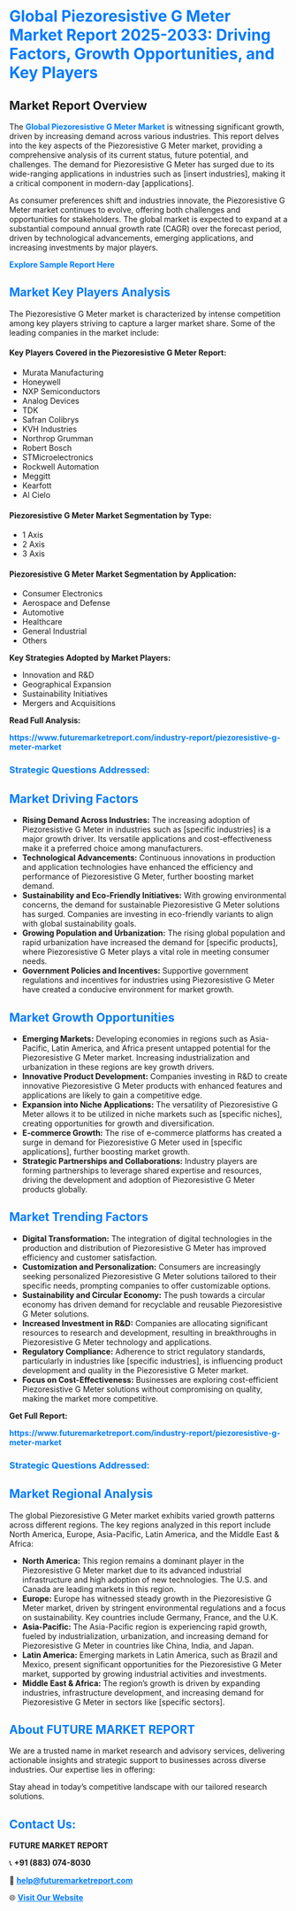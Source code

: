 <h1 style="color: #007BFF;">Global Piezoresistive G Meter Market Report 2025-2033: Driving Factors, Growth Opportunities, and Key Players</h1>

<section id="overview">
<h2>Market Report Overview</h2>
<p>The <a href="https://www.futuremarketreport.com/industry-report/piezoresistive-g-meter-market" style="color: #007BFF; text-decoration: none;"><strong>Global Piezoresistive G Meter Market</strong></a> is witnessing significant growth, driven by increasing demand across various industries. This report delves into the key aspects of the Piezoresistive G Meter market, providing a comprehensive analysis of its current status, future potential, and challenges. The demand for Piezoresistive G Meter has surged due to its wide-ranging applications in industries such as [insert industries], making it a critical component in modern-day [applications].</p>
<p>As consumer preferences shift and industries innovate, the Piezoresistive G Meter market continues to evolve, offering both challenges and opportunities for stakeholders. The global market is expected to expand at a substantial compound annual growth rate (CAGR) over the forecast period, driven by technological advancements, emerging applications, and increasing investments by major players.</p>
</section>

<section id="overview">
<p><a href="https://www.futuremarketreport.com/request-sample/reportId=115233" style="color: #007BFF; text-decoration: none;"><strong>Explore Sample Report Here</strong></a></p>
</section>

<section id="key-players">
<h2 style="color: #007BFF;">Market Key Players Analysis</h2>
<p>The Piezoresistive G Meter market is characterized by intense competition among key players striving to capture a larger market share. Some of the leading companies in the market include:</p>
<h4>Key Players Covered in the Piezoresistive G Meter Report:</h4>
<ul><li>Murata Manufacturing</li><li>Honeywell</li><li>NXP Semiconductors</li><li>Analog Devices</li><li>TDK</li><li>Safran Colibrys</li><li>KVH Industries</li><li>Northrop Grumman</li><li>Robert Bosch</li><li>STMicroelectronics</li><li>Rockwell Automation</li><li>Meggitt</li><li>Kearfott</li><li>Al Cielo</li></ul>
<h4>Piezoresistive G Meter Market Segmentation by Type:</h4>
<ul><li>1 Axis</li><li>2 Axis</li><li>3 Axis</li></ul>

<h4>Piezoresistive G Meter Market Segmentation by Application:</h4>
<ul><li>Consumer Electronics</li><li>Aerospace and Defense</li><li>Automotive</li><li>Healthcare</li><li>General Industrial</li><li>Others</li></ul>
<p><strong>Key Strategies Adopted by Market Players:</strong></p>
<ul>
<li>Innovation and R&D</li>
<li>Geographical Expansion</li>
<li>Sustainability Initiatives</li>
<li>Mergers and Acquisitions</li>
</ul>
</section>

<section>
<p><strong>Read Full Analysis: </strong></p><a href="https://www.futuremarketreport.com/industry-report/piezoresistive-g-meter-market" style="color: #007BFF; text-decoration: none;"><strong>https://www.futuremarketreport.com/industry-report/piezoresistive-g-meter-market</strong></a>
<h3 style="color: #007BFF;">Strategic Questions Addressed:</h3>
</section>

<section id="driving-factors">
<h2 style="color: #007BFF;">Market Driving Factors</h2>
<ul>
<li><strong>Rising Demand Across Industries:</strong> The increasing adoption of Piezoresistive G Meter in industries such as [specific industries] is a major growth driver. Its versatile applications and cost-effectiveness make it a preferred choice among manufacturers.</li>
<li><strong>Technological Advancements:</strong> Continuous innovations in production and application technologies have enhanced the efficiency and performance of Piezoresistive G Meter, further boosting market demand.</li>
<li><strong>Sustainability and Eco-Friendly Initiatives:</strong> With growing environmental concerns, the demand for sustainable Piezoresistive G Meter solutions has surged. Companies are investing in eco-friendly variants to align with global sustainability goals.</li>
<li><strong>Growing Population and Urbanization:</strong> The rising global population and rapid urbanization have increased the demand for [specific products], where Piezoresistive G Meter plays a vital role in meeting consumer needs.</li>
<li><strong>Government Policies and Incentives:</strong> Supportive government regulations and incentives for industries using Piezoresistive G Meter have created a conducive environment for market growth.</li>
</ul>
</section>

<section id="growth-opportunities">
<h2 style="color: #007BFF;">Market Growth Opportunities</h2>
<ul>
<li><strong>Emerging Markets:</strong> Developing economies in regions such as Asia-Pacific, Latin America, and Africa present untapped potential for the Piezoresistive G Meter market. Increasing industrialization and urbanization in these regions are key growth drivers.</li>
<li><strong>Innovative Product Development:</strong> Companies investing in R&D to create innovative Piezoresistive G Meter products with enhanced features and applications are likely to gain a competitive edge.</li>
<li><strong>Expansion into Niche Applications:</strong> The versatility of Piezoresistive G Meter allows it to be utilized in niche markets such as [specific niches], creating opportunities for growth and diversification.</li>
<li><strong>E-commerce Growth:</strong> The rise of e-commerce platforms has created a surge in demand for Piezoresistive G Meter used in [specific applications], further boosting market growth.</li>
<li><strong>Strategic Partnerships and Collaborations:</strong> Industry players are forming partnerships to leverage shared expertise and resources, driving the development and adoption of Piezoresistive G Meter products globally.</li>
</ul>
</section>

<section id="trending-factors">
<h2 style="color: #007BFF;">Market Trending Factors</h2>
<ul>
<li><strong>Digital Transformation:</strong> The integration of digital technologies in the production and distribution of Piezoresistive G Meter has improved efficiency and customer satisfaction.</li>
<li><strong>Customization and Personalization:</strong> Consumers are increasingly seeking personalized Piezoresistive G Meter solutions tailored to their specific needs, prompting companies to offer customizable options.</li>
<li><strong>Sustainability and Circular Economy:</strong> The push towards a circular economy has driven demand for recyclable and reusable Piezoresistive G Meter solutions.</li>
<li><strong>Increased Investment in R&D:</strong> Companies are allocating significant resources to research and development, resulting in breakthroughs in Piezoresistive G Meter technology and applications.</li>
<li><strong>Regulatory Compliance:</strong> Adherence to strict regulatory standards, particularly in industries like [specific industries], is influencing product development and quality in the Piezoresistive G Meter market.</li>
<li><strong>Focus on Cost-Effectiveness:</strong> Businesses are exploring cost-efficient Piezoresistive G Meter solutions without compromising on quality, making the market more competitive.</li>
</ul>
</section>

<section>
<p><strong>Get Full Report: </strong></p><a href="https://www.futuremarketreport.com/industry-report/piezoresistive-g-meter-market" style="color: #007BFF; text-decoration: none;"><strong>https://www.futuremarketreport.com/industry-report/piezoresistive-g-meter-market</strong></a>
<h3 style="color: #007BFF;">Strategic Questions Addressed:</h3>
</section>


<section id="regional-analysis">
<h2 style="color: #007BFF;">Market Regional Analysis</h2>
<p>The global Piezoresistive G Meter market exhibits varied growth patterns across different regions. The key regions analyzed in this report include North America, Europe, Asia-Pacific, Latin America, and the Middle East & Africa:</p>
<ul>
<li><strong>North America:</strong> This region remains a dominant player in the Piezoresistive G Meter market due to its advanced industrial infrastructure and high adoption of new technologies. The U.S. and Canada are leading markets in this region.</li>
<li><strong>Europe:</strong> Europe has witnessed steady growth in the Piezoresistive G Meter market, driven by stringent environmental regulations and a focus on sustainability. Key countries include Germany, France, and the U.K.</li>
<li><strong>Asia-Pacific:</strong> The Asia-Pacific region is experiencing rapid growth, fueled by industrialization, urbanization, and increasing demand for Piezoresistive G Meter in countries like China, India, and Japan.</li>
<li><strong>Latin America:</strong> Emerging markets in Latin America, such as Brazil and Mexico, present significant opportunities for the Piezoresistive G Meter market, supported by growing industrial activities and investments.</li>
<li><strong>Middle East & Africa:</strong> The region’s growth is driven by expanding industries, infrastructure development, and increasing demand for Piezoresistive G Meter in sectors like [specific sectors].</li>
</ul>
</section>

<footer>
<h2 style="color: #007BFF;">About FUTURE MARKET REPORT</h2>
<p>We are a trusted name in market research and advisory services, delivering actionable insights and strategic support to businesses across diverse industries. Our expertise lies in offering:</p>

<p>Stay ahead in today’s competitive landscape with our tailored research solutions.</p>

<h2 style="color: #007BFF;">Contact Us:</h2>
<p><strong>FUTURE MARKET REPORT</strong></p>
<p>📞 <strong>+91 (883) 074-8030</strong></p>
<p>📧 <strong><a href="mailto:help@futuremarketreport.com" style="color: #007BFF;">help@futuremarketreport.com</a></strong></p>
<p>🌐 <strong><a href="https://www.futuremarketreport.com/" style="color: #007BFF;">Visit Our Website</a></strong></p>
</footer>